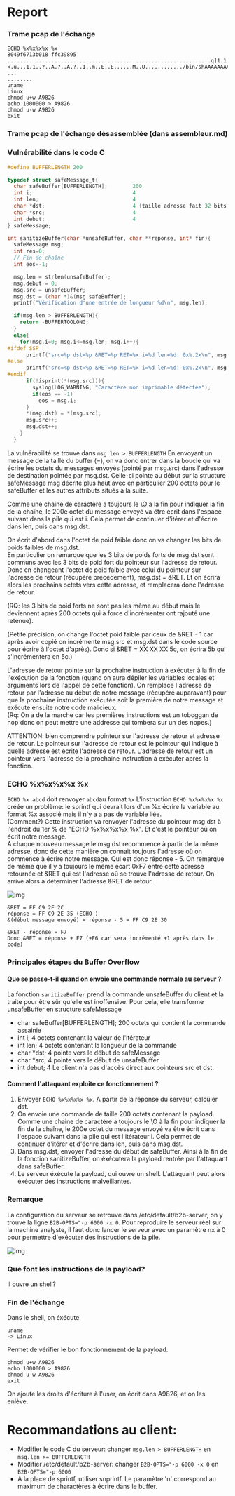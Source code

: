 # Report


### Trame pcap de l'échange
```
ECHO %x%x%x%x %x
8049f6713b018 ffc39895
.................................................................q]1.1.1.1.1.1.."......f.....O....1........1.f.p.......9..9.u...<.u...1.1..?..A.?..A.?..1..m..E..E......M..U............/bin/shAAAAAAAAA
...
........
uname
Linux
chmod u+w A9826
echo 1000000 > A9826
chmod u-w A9826
exit
```

### Trame pcap de l'échange désassemblée (dans assembleur.md)

### Vulnérabilité dans le code C
```c
#define BUFFERLENGTH 200

typedef struct safeMessage_t{
  char safeBuffer[BUFFERLENGTH];  		200
  int i;								4
  int len;								4
  char *dst;							4 (taille adresse fait 32 bits, donc 4 duo de 2 hexa).
  char *src;							4 
  int debut;							4
} safeMessage;

int sanitizeBuffer(char *unsafeBuffer, char **reponse, int* fin){
  safeMessage msg;
  int res=0;
  // Fin de chaîne
  int eos=-1;

  msg.len = strlen(unsafeBuffer);
  msg.debut = 0;
  msg.src = unsafeBuffer;
  msg.dst = (char *)&(msg.safeBuffer);
  printf("Vérification d'une entrée de longueur %d\n", msg.len);

  if(msg.len > BUFFERLENGTH){
    return -BUFFERTOOLONG;
  }
  else{
    for(msg.i=0; msg.i<=msg.len; msg.i++){
#ifdef SSP
      printf("src=%p dst=%p &RET=%p RET=%x i=%d len=%d: 0x%.2x\n", msg.src, msg.dst, (&eos+65), *(&eos+65), msg.i, msg.len, (unsigned char)*(msg.src));
#else
      printf("src=%p dst=%p &RET=%p RET=%x i=%d len=%d: 0x%.2x\n", msg.src, msg.dst, (&eos+64), *(&eos+64), msg.i, msg.len, (unsigned char)*(msg.src));
#endif
      if(!isprint(*(msg.src))){
        syslog(LOG_WARNING, "Caractère non imprimable détectée");
        if(eos == -1)
          eos = msg.i;
      }
      *(msg.dst) = *(msg.src);
      msg.src++;
      msg.dst++;
    }
  }
```

La vulnérabilité se trouve dans `msg.len > BUFFERLENGTH`
En envoyant un message de la taille du buffer (=), on va donc entrer dans la boucle qui va écrire les octets du messages envoyés (pointé par msg.src) dans l'adresse de destination pointée par msg.dst. Celle-ci pointe au début sur la structure safeMessage msg décrite plus haut avec en particulier 200 octets pour le safeBuffer et les autres attributs situés à la suite.

Comme une chaine de caractère a toujours le \O à la fin pour indiquer la fin de la chaîne, le 200e octet du message envoyé va être écrit dans l'espace suivant dans la pile qui est i. Cela permet de continuer d'itérer et d'écrire dans len, puis dans msg.dst.

On écrit d'abord dans l'octet de poid faible donc on va changer les bits de poids faibles de msg.dst.  
En particulier on remarque que les 3 bits de poids forts de msg.dst sont communs avec les 3 bits de poid fort du pointeur sur l'adresse de retour. Donc en changeant l'octet de poid faible avec celui du pointeur sur l'adresse de retour (récupéré précédement), msg.dst = &RET. Et on écrira alors les prochains octets vers cette adresse, et remplacera donc l'adresse de retour.

(RQ: les 3 bits de poid forts ne sont pas les même au début mais le deviennent après 200 octets qui à force d'incrémenter ont rajouté une retenue).

(Petite précision, on change l'octet poid faible par ceux de &RET - 1  car après avoir copié on incrémente msg.src et msg.dst dans le code source pour écrire à l'octet d'après). Donc si &RET = XX XX XX 5c, on écrira 5b qui s'incrémentera en 5c.)

L'adresse de retour pointe sur la prochaine instruction à exécuter à la fin de l'exécution de la fonction (quand on aura dépiler les variables locales et arguments lors de l'appel de cette fonction). On remplace l'adresse de retour par l'adresse au début de notre message (récupéré auparavant) pour que la prochaine instruction exécutée soit la première de notre message et exécute ensuite notre code malicieux.  
(Rq: On a de la marche car les premières instructions est un toboggan de nop donc on peut mettre une addresse qui tombera sur un des nopes.)

ATTENTION: bien comprendre pointeur sur l'adresse de retour et adresse de retour. Le pointeur sur l'adresse de retour est le pointeur qui indique à quelle adresse est écrite l'adresse de retour. L'adresse de retour est un pointeur vers l'adresse de la prochaine instruction à exécuter après la fonction.


### ECHO %x%x%x%x %x

`ECHO %x abcd` doit renvoyer `abcd`au format `%x`
L'instruction `ECHO %x%x%x%x %x` créée un problème: le sprintf qui devrait lors d'un %x écrire la variable au format %x associé mais il n'y a a pas de variable liée.  
(Comment?) Cette instruction va renvoyer l'adresse du pointeur msg.dst à l'endroit du 1er % de "ECHO %x%x%x%x %x". Et c'est le pointeur où on écrit notre message.  
A chaque nouveau message le msg.dst recommence à partir de la même adresse, donc de cette manière on connait toujours l'adresse où on commence à écrire notre message. Qui est donc réponse - 5. 
On remarque de même que il y a toujours le même écart 0xF7 entre cette adresse retournée et &RET qui est l'adresse où se trouve l'adresse de retour. On arrive alors à déterminer l'adresse &RET de retour.

![img](./assets/echo.png)

```
&RET = FF C9 2F 2C
réponse = FF C9 2E 35 (ECHO )
&(début message envoyé) = réponse - 5 = FF C9 2E 30

&RET - réponse = F7
Donc &RET = réponse + F7 (+F6 car sera incrémenté +1 après dans le code)
```

### Principales étapes du Buffer Overflow
#### Que se passe-t-il quand on envoie une commande normale au serveur ?
La fonction `sanitizeBuffer` prend la commande unsafeBuffer du client et la traite pour être sûr qu'elle est inoffensive. Pour cela, elle transforme unsafeBuffer en structure safeMessage 
-  char safeBuffer[BUFFERLENGTH];  		200 octets qui contient la commande assainie
-  int i;								              4 octets contenant la valeur de l'itérateur
-  int len;								            4 octets contenant la longueur de la commande
-  char *dst;							            4 pointe vers le début de safeMessage
-  char *src;						            	4 pointe vers le début de unsafeBuffer
-  int debut;	                        4
Le client n'a pas d'accès direct aux pointeurs src et dst.

#### Comment l'attaquant exploite ce fonctionnement ?

1. Envoyer `ECHO %x%x%x%x %x`. A partir de la réponse du serveur, calculer dst.
2. On envoie une commande de taille 200 octets contenant la payload. Comme une chaine de caractère a toujours le \O à la fin pour indiquer la fin de la chaîne, le 200e octet du message envoyé va être écrit dans l'espace suivant dans la pile qui est l'itérateur i. Cela permet de continuer d'itérer et d'écrire dans len, puis dans msg.dst.
3. Dans msg.dst, envoyer l'adresse du début de safeBuffer. Ainsi à la fin de la fonction sanitizeBuffer, on éxécutera la payload rentrée par l'attaquant dans safeBuffer.
4. Le serveur éxécute la payload, qui ouvre un shell. L'attaquant peut alors éxécuter des instructions malveillantes.

### Remarque
La configuration du serveur se retrouve dans /etc/default/b2b-server, on y trouve la ligne `B2B-OPTS="-p 6000 -x 0`. 
Pour reproduire le serveur réel sur la machine analyste, il faut donc lancer le serveur avec un paramètre nx à 0 pour permettre d'exécuter des instructions de la pile. 

![img](./assets/nx.png)

### Que font les instructions de la payload?

Il ouvre un shell?

### Fin de l'échange

Dans le shell, on éxécute

```
uname
-> Linux
``` 
Permet de vérifier le bon fonctionnement de la payload.
```
chmod u+w A9826
echo 1000000 > A9826
chmod u-w A9826
exit
```
On ajoute les droits d'écriture à l'user, on écrit dans A9826, et on les enlève.

# Recommandations au client:
- Modifier le code C du serveur: changer `msg.len > BUFFERLENGTH` en `msg.len >= BUFFERLENGTH`
- Modifier /etc/default/b2b-server: changer `B2B-OPTS="-p 6000 -x 0` en `B2B-OPTS="-p 6000`
- A la place de sprintf, utiliser snprintf. Le paramètre 'n' correspond au maximum de charactères à écrire dans le buffer.
